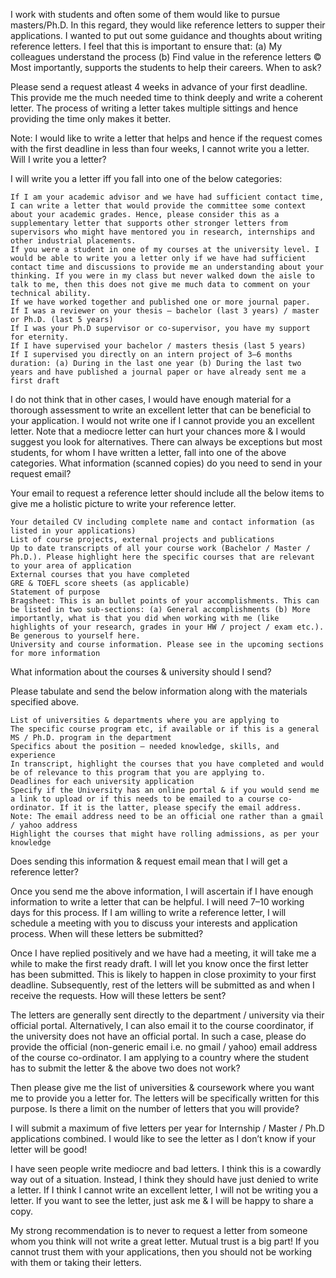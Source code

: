 I work with students and often some of them would like to pursue masters/Ph.D. In this regard, they would like reference letters to supper their applications. I wanted to put out some guidance and thoughts about writing reference letters. I feel that this is important to ensure that: (a) My colleagues understand the process (b) Find value in the reference letters © Most importantly, supports the students to help their careers.
When to ask?

Please send a request atleast 4 weeks in advance of your first deadline. This provide me the much needed time to think deeply and write a coherent letter. The process of writing a letter takes multiple sittings and hence providing the time only makes it better.

Note: I would like to write a letter that helps and hence if the request comes with the first deadline in less than four weeks, I cannot write you a letter.
Will I write you a letter?

I will write you a letter iff you fall into one of the below categories:

    If I am your academic advisor and we have had sufficient contact time, I can write a letter that would provide the committee some context about your academic grades. Hence, please consider this as a supplementary letter that supports other stronger letters from supervisors who might have mentored you in research, internships and other industrial placements.
    If you were a student in one of my courses at the university level. I would be able to write you a letter only if we have had sufficient contact time and discussions to provide me an understanding about your thinking. If you were in my class but never walked down the aisle to talk to me, then this does not give me much data to comment on your technical ability.
    If we have worked together and published one or more journal paper.
    If I was a reviewer on your thesis — bachelor (last 3 years) / master or Ph.D. (last 5 years)
    If I was your Ph.D supervisor or co-supervisor, you have my support for eternity.
    If I have supervised your bachelor / masters thesis (last 5 years)
    If I supervised you directly on an intern project of 3–6 months duration: (a) During in the last one year (b) During the last two years and have published a journal paper or have already sent me a first draft

I do not think that in other cases, I would have enough material for a thorough assessment to write an excellent letter that can be beneficial to your application. I would not write one if I cannot provide you an excellent letter. Note that a mediocre letter can hurt your chances more & I would suggest you look for alternatives. There can always be exceptions but most students, for whom I have written a letter, fall into one of the above categories.
What information (scanned copies) do you need to send in your request email?

Your email to request a reference letter should include all the below items to give me a holistic picture to write your reference letter.

    Your detailed CV including complete name and contact information (as listed in your applications)
    List of course projects, external projects and publications
    Up to date transcripts of all your course work (Bachelor / Master / Ph.D.). Please highlight here the specific courses that are relevant to your area of application
    External courses that you have completed
    GRE & TOEFL score sheets (as applicable)
    Statement of purpose
    Bragsheet: This is an bullet points of your accomplishments. This can be listed in two sub-sections: (a) General accomplishments (b) More importantly, what is that you did when working with me (like highlights of your research, grades in your HW / project / exam etc.). Be generous to yourself here.
    University and course information. Please see in the upcoming sections for more information

What information about the courses & university should I send?

Please tabulate and send the below information along with the materials specified above.

    List of universities & departments where you are applying to
    The specific course program etc, if available or if this is a general MS / Ph.D. program in the department
    Specifics about the position — needed knowledge, skills, and experience
    In transcript, highlight the courses that you have completed and would be of relevance to this program that you are applying to.
    Deadlines for each university application
    Specify if the University has an online portal & if you would send me a link to upload or if this needs to be emailed to a course co-ordinator. If it is the latter, please specify the email address. Note: The email address need to be an official one rather than a gmail / yahoo address
    Highlight the courses that might have rolling admissions, as per your knowledge

Does sending this information & request email mean that I will get a reference letter?

Once you send me the above information, I will ascertain if I have enough information to write a letter that can be helpful. I will need 7–10 working days for this process. If I am willing to write a reference letter, I will schedule a meeting with you to discuss your interests and application process.
When will these letters be submitted?

Once I have replied positively and we have had a meeting, it will take me a while to make the first ready draft. I will let you know once the first letter has been submitted. This is likely to happen in close proximity to your first deadline. Subsequently, rest of the letters will be submitted as and when I receive the requests.
How will these letters be sent?

The letters are generally sent directly to the department / university via their official portal. Alternatively, I can also email it to the course coordinator, if the university does not have an official portal. In such a case, please do provide the official (non-generic email i.e. no gmail / yahoo) email address of the course co-ordinator.
I am applying to a country where the student has to submit the letter & the above two does not work?

Then please give me the list of universities & coursework where you want me to provide you a letter for. The letters will be specifically written for this purpose.
Is there a limit on the number of letters that you will provide?

I will submit a maximum of five letters per year for Internship / Master / Ph.D applications combined.
I would like to see the letter as I don’t know if your letter will be good!

I have seen people write mediocre and bad letters. I think this is a cowardly way out of a situation. Instead, I think they should have just denied to write a letter. If I think I cannot write an excellent letter, I will not be writing you a letter. If you want to see the letter, just ask me & I will be happy to share a copy.

My strong recommendation is to never to request a letter from someone whom you think will not write a great letter. Mutual trust is a big part! If you cannot trust them with your applications, then you should not be working with them or taking their letters.
